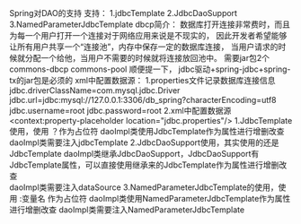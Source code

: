 Spring对DAO的支持
    支持：
        1.jdbcTemplate
        2.JdbcDaoSupport
        3.NamedParameterJdbcTemplate
    dbcp简介：
        数据库打开连接非常费时，而且为每一个用户打开一个连接对于网络应用来说是不现实的，
        因此开发者希望能够让所有用户共享一个“连接池”，内存中保存一定的数据库连接，
        当用户请求的时候就分配一个给他，当用户不需要的时候就将连接放回池中。
    需要jar包2个
        commons-dbcp
        commons-pool
        顺便提一下，
            jdbc驱动+spring-jdbc+spring-tx的jar包是必须的
    xml中配置数据源：
        1.properties文件记录数据库连接信息
            jdbc.driverClassName=com.mysql.jdbc.Driver
            jdbc.url=jdbc:mysql://127.0.0.1:3306/db_spring?characterEncoding=utf8
            jdbc.username=root
            jdbc.password=root
        2.xml中配置数据源
            <context:property-placeholder location="jdbc.properties"/>
            <bean id="dataSource"
                  class="org.apache.commons.dbcp.BasicDataSource" destroy-method="close">
                <property name="driverClassName" value="${jdbc.driverClassName}"/>
                <property name="url" value="${jdbc.url}"/>
                <property name="username" value="${jdbc.username}"/>
                <property name="password" value="${jdbc.password}"/>
            </bean>
1.JdbcTemplate使用，使用 ？作为占位符
    daoImpl类使用JdbcTemplate作为属性进行增删改查
    daoImpl类需要注入jdbcTemplate
2.JdbcDaoSupport使用，其实使用的还是JdbcTemplate
    daoImpl类继承JdbcDaoSupport，JdbcDaoSupport有JdbcTemplate属性，可以直接使用继承来的JdbcTemplate作为属性进行增删改查           
    daoImpl类需要注入dataSource
3.NamedParameterJdbcTemplate的使用，使用 :变量名 作为占位符
    daoImpl类使用NamedParameterJdbcTemplate作为属性进行增删改查
    daoImpl类需要注入NamedParameterJdbcTemplate
    